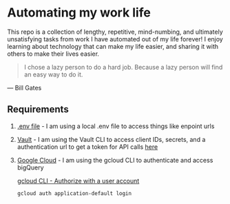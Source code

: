 # Automating my work life

This repo is a collection of lengthy, repetitive, mind-numbing, and ultimately unsatisfying tasks from work I have automated out of my life forever! I enjoy learning about technology that can make my life easier, and sharing it with others to make their lives easier.

> I chose a lazy person to do a hard job. Because a lazy person will find an easy way to do it.

— Bill Gates

## Requirements

1. [.env file](https://www.npmjs.com/package/dotenv) - I am using a local .env file to access things like enpoint urls

2. [Vault](https://developer.hashicorp.com/vault/downloads) - I am using the Vault CLI to access client IDs, secrets, and a authentication url to get a token for API calls [here](./functions/Auth.js)

3. [Google Cloud](https://cloud.google.com/sdk/docs/install#mac) - I am using the gcloud CLI to authenticate and access bigQuery

   [gcloud CLI - Authorize with a user account](https://cloud.google.com/sdk/docs/authorizing#authorize_with_a_user_account)

   ```bash
   gcloud auth application-default login
   ```
